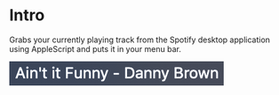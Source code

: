 # Intro

Grabs your currently playing track from the Spotify desktop application using AppleScript and puts it in your menu bar.

![Screenshot Example in menu bar](screenshot_example.png)
